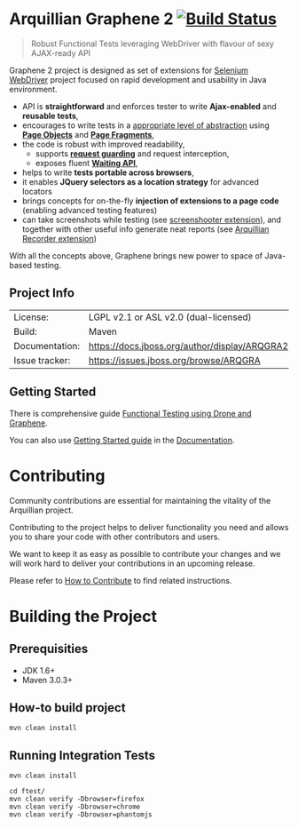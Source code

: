 Arquillian Graphene 2 [![Build Status](https://buildhive.cloudbees.com/job/arquillian/job/arquillian-graphene/badge/icon)](https://buildhive.cloudbees.com/job/arquillian/job/arquillian-graphene/)
=====================

> Robust Functional Tests leveraging WebDriver with flavour of sexy AJAX-ready API


Graphene 2 project is designed as set of extensions for [Selenium WebDriver](http://docs.seleniumhq.org/) project focused on rapid development and usability in Java environment.

* API is **straightforward** and enforces tester to write **Ajax-enabled** and **reusable tests**,
* encourages to write tests in a [appropriate level of abstraction](https://docs.jboss.org/author/display/ARQGRA2/Page+Abstractions) using [**Page Objects**](https://docs.jboss.org/author/display/ARQGRA2/Page+Objects) and [**Page Fragments**](https://docs.jboss.org/author/display/ARQGRA2/Page+Fragments),
* the code is robust with improved readability,
  * supports [**request guarding**](https://docs.jboss.org/author/display/ARQGRA2/Request+Guards) and request interception,
  * exposes fluent [**Waiting API**](https://docs.jboss.org/author/display/ARQGRA2/Graphene+Utility+Class#GrapheneUtilityClass-Waitings),
* helps to write **tests portable across browsers**,
* it enables **JQuery selectors as a location strategy** for advanced locators
* brings concepts for on-the-fly **injection of extensions to a page code** (enabling advanced testing features)
* can take screenshots while testing (see [screenshooter extension](https://github.com/arquillian/arquillian-graphene/blob/master/extension/screenshooter)), and together with other useful info generate neat reports (see [Arquillian Recorder extension](https://github.com/arquillian/arquillian-recorder))

With all the concepts above, Graphene brings new power to space of Java-based testing.

Project Info
------------

<table>
    <tr>
        <td>License:</td>
        <td>LGPL v2.1 or ASL v2.0 (dual-licensed)</td>
    </tr>
    <tr>
        <td>Build:</td>
        <td>Maven</td>
    </tr>
    <tr>
        <td>Documentation:</td>
        <td><a href="https://docs.jboss.org/author/display/ARQGRA2">https://docs.jboss.org/author/display/ARQGRA2</a></td>
    </tr>
    <tr>
        <td>Issue tracker:</td>
        <td><a href="https://issues.jboss.org/browse/ARQGRA">https://issues.jboss.org/browse/ARQGRA</a></td>
    </tr>
</table>


Getting Started
---------------

There is comprehensive guide [Functional Testing using Drone and Graphene](http://arquillian.org/guides/functional_testing_using_graphene/).

You can also use [Getting Started guide](https://docs.jboss.org/author/display/ARQGRA2/Getting+Started) in the [Documentation](https://docs.jboss.org/author/display/ARQGRA2/Home).


Contributing
============

Community contributions are essential for maintaining the vitality of the Arquillian project.

Contributing to the project helps to deliver functionality you need and allows you to share your code with other contributors and users.

We want to keep it as easy as possible to contribute your changes and we will work hard to deliver your contributions in an upcoming release.

Please refer to [How to Contribute](https://github.com/arquillian/arquillian-graphene/blob/master/CONTRIBUTING.md) to find related instructions.


Building the Project
====================

Prerequisities
--------------

* JDK 1.6+
* Maven 3.0.3+


How-to build project
--------------------

    mvn clean install

Running Integration Tests
-------------------------
    
    mvn clean install
    
    cd ftest/
    mvn clean verify -Dbrowser=firefox
    mvn clean verify -Dbrowser=chrome
    mvn clean verify -Dbrowser=phantomjs
